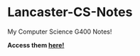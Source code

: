 # Lancaster-CS-Notes
My Computer Science G400 Notes!

<b>Access them [here!](https://alandoescs.github.io/Lancaster-CS-Notes/)</b>
